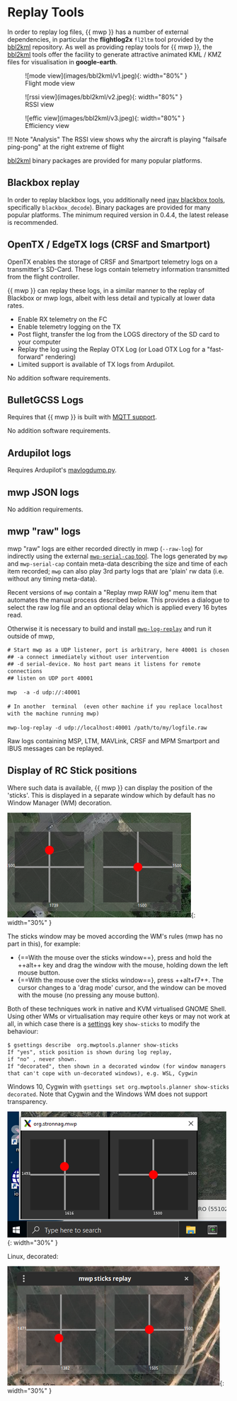 # Replay Tools

In order to replay log files, {{ mwp }} has a number of external dependencies, in particular the **flightlog2x** `fl2ltm` tool provided by the [bbl2kml](https://github.com/stronnag/bbl2kml) repository. As well as providing replay tools for {{ mwp }}, the  [bbl2kml](https://github.com/stronnag/bbl2kml) tools offer the facility to generate  attractive animated KML / KMZ files for visualisation in **google-earth**.

<figure markdown>
![mode view](images/bbl2kml/v1.jpeg){: width="80%" }
<figcaption>Flight mode view</figcaption>
</figure>
<figure markdown>
![rssi view](images/bbl2kml/v2.jpeg){: width="80%" }
<figcaption>RSSI view</figcaption>
</figure>
<figure markdown>
![effic view](images/bbl2kml/v3.jpeg){: width="80%" }
<figcaption>Efficiency view</figcaption>
</figure>
!!! Note "Analysis"
    The RSSI view shows why the aircraft is playing "failsafe ping-pong" at the right extreme of flight

[bbl2kml](https://github.com/stronnag/bbl2kml) binary packages are provided for many popular platforms.

## Blackbox replay

In order to replay blackbox logs, you additionally need [inav blackbox tools](https://github.com/iNavFlight/blackbox-tools), specifically `blackbox_decode`). Binary packages are provided for many popular platforms. The minimum required version in 0.4.4, the latest release is recommended.

## OpenTX / EdgeTX logs (CRSF and Smartport)

OpenTX enables the storage of CRSF and Smartport telemetry logs on a transmitter's SD-Card. These logs contain telemetry information transmitted from the flight controller.

{{ mwp }} can replay these logs, in a similar manner to the replay of Blackbox or mwp logs, albeit with less detail and typically at lower data rates.

* Enable RX telemetry on the FC
* Enable telemetry logging on the TX
* Post flight, transfer the log from the LOGS directory of the SD card to your computer
* Replay the log using the Replay OTX Log (or Load OTX Log for a "fast-forward" rendering)
* Limited support is available of TX logs from Ardupilot.

No addition software requirements.

## BulletGCSS Logs

Requires that {{ mwp }} is built with [MQTT support](mqtt---bulletgcss-telemetry.md).

No addition software requirements.

## Ardupilot logs

Requires Ardupilot's [mavlogdump.py](https://github.com/ArduPilot/pymavlink).

## mwp JSON logs

No addition requirements.

## mwp "raw" logs

mwp "raw" logs are either recorded directly in mwp (`--raw-log`) for indirectly using the external [`mwp-serial-cap` tool](https://github.com/stronnag/mwptools/blob/master/src/samples/mwp-serial-cap/README.md).  The logs generated by `mwp` and `mwp-serial-cap` contain meta-data describing the size and time of each item recorded; `mwp` can also play 3rd party logs that are 'plain' rw data (i.e. without any timing meta-data).

Recent versions of `mwp` contain a "Replay mwp RAW log" menu item that automates the manual process described below. This provides a dialogue to select the raw log file and an optional delay which is applied every 16 bytes read.

Otherwise it is necessary to build and install [`mwp-log-replay`](https://github.com/stronnag/mwptools/blob/master/src/samples/mwp-log-replay/README.md) and run it outside of mwp,

    # Start mwp as a UDP listener, port is arbitrary, here 40001 is chosen
    ## -a connect immediately without user intervention
    ## -d serial-device. No host part means it listens for remote connections
    ## listen on UDP port 40001

    mwp  -a -d udp://:40001

    # In another  terminal  (even other machine if you replace localhost with the machine running mwp)

    mwp-log-replay -d udp://localhost:40001 /path/to/my/logfile.raw

Raw logs containing MSP, LTM, MAVLink, CRSF and MPM Smartport and IBUS messages can be replayed.

## Display of RC Stick positions

Where such data is available, {{ mwp }} can display the position of the 'sticks'. This is displayed in a separate window which by default has no Window Manager (WM) decoration.

![undecorated](images/sticks-no-decor.png){: width="30%" }

The sticks window may be moved according the WM's rules (mwp has no part in this), for example:

* {==With the mouse over the sticks window==}, press and hold the ++alt++ key and drag the window with the mouse, holding down the left mouse button.
* {==With the mouse over the sticks window==}, press ++alt+f7++. The cursor changes to a 'drag mode' cursor, and the window can be moved with the mouse (no pressing any mouse button).

Both of these techniques work in native and KVM virtualised GNOME Shell. Using other WMs or virtualisation may require other keys or may not work at all, in which case there is a [settings](mwp-Configuration.md#dconf-gsettings) key `show-sticks` to modify the behaviour:

```
$ gsettings describe  org.mwptools.planner show-sticks
If "yes", stick position is shown during log replay,
if "no" , never shown.
If "decorated", then shown in a decorated window (for window managers
that can't cope with un-decorated windows), e.g. WSL, Cygwin
```

Windows 10, Cygwin with `gsettings set org.mwptools.planner show-sticks decorated`. Note that Cygwin and the Windows WM does not support transparency.

![decorated](images/sticks-decorated.png){: width="30%" }

Linux, decorated:

![linux decorated](images/sticks-decor-trans.png){: width="30%" }
